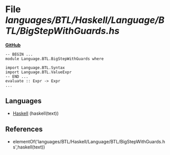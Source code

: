 # File _languages/BTL/Haskell/Language/BTL/BigStepWithGuards.hs_
**[GitHub](https://github.com/softlang/yas/blob/master/languages/BTL/Haskell/Language/BTL/BigStepWithGuards.hs)**
```
-- BEGIN ...
module Language.BTL.BigStepWithGuards where

import Language.BTL.Syntax
import Language.BTL.ValueExpr
-- END ...
evaluate :: Expr -> Expr
...
```

## Languages
* [Haskell](../languages/Haskell.md) (haskell(text))

## References
* elementOf('languages/BTL/Haskell/Language/BTL/BigStepWithGuards.hs',haskell(text))
